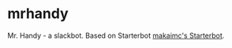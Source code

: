 # mrhandy
Mr. Handy - a slackbot.
Based on Starterbot [makaimc's Starterbot](https://github.com/makaimc/slack-starterbot).
